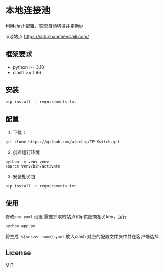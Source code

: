 # 本地连接池

利用clash配置，实现自动切换并更新ip

ip池站点
https://sch.shanchendaili.com/



## 框架要求

- python >= 3.10
- clash  >= 1.96


## 安装

```bash
pip install -r requirements.txt
```

## 配置

1. 下载：

```shell
git clone https://github.com/alexttg/IP-Switch.git

```

2. 创建运行环境

```shell
python -m venv venv
source venv/bin/activate

```


3. 安装相关包

```shell
pip install -r requirements.txt

```

## 使用

修改`env.yaml` 设置 需要抓取的站点和ip供应商相关key，运行
    
```shell
python app.py

```

将生成` ${server-name}.yaml`  放入clash 对应的配置文件夹中并在客户端选择



## License

MIT
